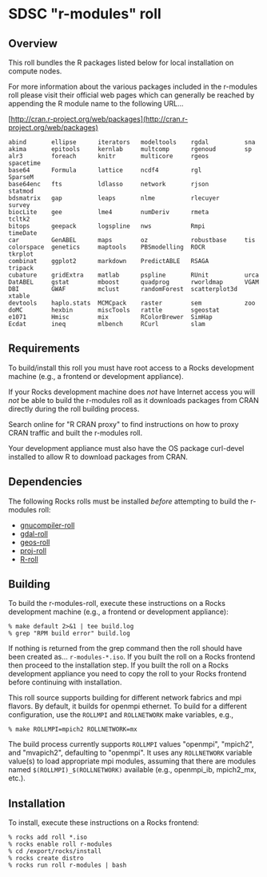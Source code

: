 # SDSC "r-modules" roll

## Overview

This roll bundles the R packages listed below for local installation on compute
nodes.

For more information about the various packages included in the r-modules roll
please visit their official web pages which can generally be reached by
appending the R module name to the following URL...

[http://cran.r-project.org/web/packages](http://cran.r-project.org/web/packages)

```
abind       ellipse      iterators   modeltools    rgdal          sna     
akima       epitools     kernlab     multcomp      rgenoud        sp      
alr3        foreach      knitr       multicore     rgeos          spacetime
base64      Formula      lattice     ncdf4         rgl            SparseM 
base64enc   fts          ldlasso     network       rjson          statmod 
bdsmatrix   gap          leaps       nlme          rlecuyer       survey  
biocLite    gee          lme4        numDeriv      rmeta          tcltk2  
bitops      geepack      logspline   nws           Rmpi           timeDate
car         GenABEL      maps        oz            robustbase     tis     
colorspace  genetics     maptools    PBSmodelling  ROCR           tkrplot 
combinat    ggplot2      markdown    PredictABLE   RSAGA          tripack 
cubature    gridExtra    matlab      pspline       RUnit          urca    
DatABEL     gstat        mboost      quadprog      rworldmap      VGAM    
DBI         GWAF         mclust      randomForest  scatterplot3d  xtable  
devtools    haplo.stats  MCMCpack    raster        sem            zoo     
doMC        hexbin       miscTools   rattle        sgeostat
e1071       Hmisc        mix         RColorBrewer  SimHap  
Ecdat       ineq         mlbench     RCurl         slam    
```

## Requirements

To build/install this roll you must have root access to a Rocks development
machine (e.g., a frontend or development appliance).

If your Rocks development machine does *not* have Internet access you will *not* be able to build the r-modules roll as it downloads packages from CRAN directly during the roll building process.

Search online for "R CRAN proxy" to find instructions on how to proxy CRAN traffic and built the r-modules roll.

Your development appliance must also have the OS package curl-devel installed to allow R to download packages from CRAN.


## Dependencies

The following Rocks rolls must be installed *before* attempting to build the r-modules roll:

- [gnucompiler-roll](https://github.com/sdsc/gnucompiler-roll/)
- [gdal-roll](https://github.com/sdsc/gdal-roll/)
- [geos-roll](https://github.com/sdsc/geos-roll/)
- [proj-roll](https://github.com/sdsc/proj-roll/)
- [R-roll](https://github.com/sdsc/R-roll/)


## Building

To build the r-modules-roll, execute these instructions on a Rocks development
machine (e.g., a frontend or development appliance):

```shell
% make default 2>&1 | tee build.log
% grep "RPM build error" build.log
```

If nothing is returned from the grep command then the roll should have been
created as... `r-modules-*.iso`. If you built the roll on a Rocks frontend then
proceed to the installation step. If you built the roll on a Rocks development
appliance you need to copy the roll to your Rocks frontend before continuing
with installation.

This roll source supports building for different network fabrics and mpi
flavors.  By default, it builds for openmpi ethernet.  To build for a different
configuration, use the `ROLLMPI` and `ROLLNETWORK` make variables, e.g.,

```shell
% make ROLLMPI=mpich2 ROLLNETWORK=mx 
```

The build process currently supports `ROLLMPI` values "openmpi", "mpich2", and
"mvapich2", defaulting to "openmpi".  It uses any `ROLLNETWORK` variable
value(s) to load appropriate mpi modules, assuming that there are modules named
`$(ROLLMPI)_$(ROLLNETWORK)` available (e.g., openmpi_ib, mpich2_mx, etc.).


## Installation

To install, execute these instructions on a Rocks frontend:

```shell
% rocks add roll *.iso
% rocks enable roll r-modules
% cd /export/rocks/install
% rocks create distro
% rocks run roll r-modules | bash
```
